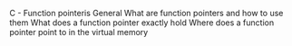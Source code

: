 C - Function pointeris
General
What are function pointers and how to use them
What does a function pointer exactly hold
Where does a function pointer point to in the virtual memory
